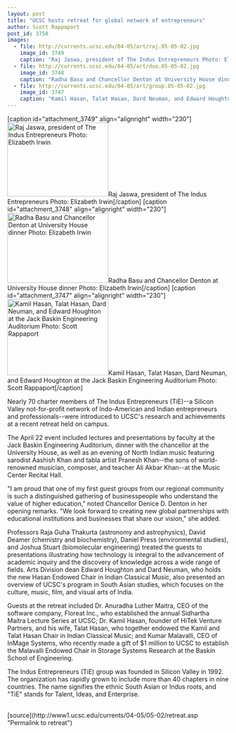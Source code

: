 ```yaml
---
layout: post
title: "UCSC hosts retreat for global network of entrepreneurs"
author: Scott Rappaport
post_id: 3750
images:
  - file: http://currents.ucsc.edu/04-05/art/raj.05-05-02.jpg
    image_id: 3749
    caption: "Raj Jaswa, president of The Indus Entrepreneurs Photo: Elizabeth Irwin"
  - file: http://currents.ucsc.edu/04-05/art/duo.05-05-02.jpg
    image_id: 3748
    caption: "Radha Basu and Chancellor Denton at University House dinner Photo: Elizabeth Irwin"
  - file: http://currents.ucsc.edu/04-05/art/group.05-05-02.jpg
    image_id: 3747
    caption: "Kamil Hasan, Talat Hasan, Dard Neuman, and Edward Houghton at the Jack Baskin Engineering Auditorium Photo: Scott Rappaport"
---
```


[caption id="attachment_3749" align="alignright" width="230"]<a href="http://localhost/mysite/wp-content/uploads/2005/05/raj.05-05-02.jpg"><img class="size-full wp-image-3749" src="http://localhost/mysite/wp-content/uploads/2005/05/raj.05-05-02.jpg" alt="Raj Jaswa, president of The Indus Entrepreneurs Photo: Elizabeth Irwin" width="230" height="168" /></a>Raj Jaswa, president of The Indus Entrepreneurs Photo: Elizabeth Irwin[/caption]
[caption id="attachment_3748" align="alignright" width="230"]<a href="http://localhost/mysite/wp-content/uploads/2005/05/duo.05-05-02.jpg"><img class="size-full wp-image-3748" src="http://localhost/mysite/wp-content/uploads/2005/05/duo.05-05-02.jpg" alt="Radha Basu and Chancellor Denton at University House dinner Photo: Elizabeth Irwin" width="230" height="159" /></a>Radha Basu and Chancellor Denton at University House dinner Photo: Elizabeth Irwin[/caption]
[caption id="attachment_3747" align="alignright" width="230"]<a href="http://localhost/mysite/wp-content/uploads/2005/05/group.05-05-02.jpg"><img class="size-full wp-image-3747" src="http://localhost/mysite/wp-content/uploads/2005/05/group.05-05-02.jpg" alt="Kamil Hasan, Talat Hasan, Dard Neuman, and Edward Houghton at the Jack Baskin Engineering Auditorium Photo: Scott Rappaport" width="230" height="173" /></a>Kamil Hasan, Talat Hasan, Dard Neuman, and Edward Houghton at the Jack Baskin Engineering Auditorium Photo: Scott Rappaport[/caption]
<a name="content" id="content"></a>
<p>
  Nearly 70 charter members of The Indus Entrepreneurs (TiE)--a Silicon Valley not-for-profit network of Indo-American and Indian entrepreneurs and professionals--were introduced to UCSC's research and achievements at a recent retreat held on campus.
</p>
<p>
  The April 22 event included lectures and presentations by faculty at the Jack Baskin Engineering Auditorium, dinner with the chancellor at the University House, as well as an evening of North Indian music featuring sarodist Aashish Khan and tabla artist Pranesh Khan--the sons of world-renowned musician, composer, and teacher Ali Akbar Khan--at the Music Center Recital Hall.<br>
</p>
<p>
  "I am proud that one of my first guest groups from our regional community is such a distinguished gathering of businesspeople who understand the value of higher education," noted Chancellor Denice D. Denton in her opening remarks. "We look forward to creating new global partnerships with educational institutions and businesses that share our vision," she added.<br>
</p>
<p>
  Professors Raja Guha Thakurta (astronomy and astrophysics), David Deamer (chemistry and biochemistry), Daniel Press (environmental studies), and Joshua Stuart (biomolecular engineering) treated the guests to presentations illustrating how technology is integral to the advancement of academic inquiry and the discovery of knowledge across a wide range of fields. Arts Division dean Edward Houghton and Dard Neuman, who holds the new Hasan Endowed Chair in Indian Classical Music, also presented an overview of UCSC's program in South Asian studies, which focuses on the culture, music, film, and visual arts of India.<br>
</p>
<p>
  Guests at the retreat included Dr. Anuradha Luther Maitra, CEO of the software company, Floreat Inc., who established the annual Sidhartha Maitra Lecture Series at UCSC; Dr. Kamil Hasan, founder of HiTek Venture Partners, and his wife, Talat Hasan, who together endowed the Kamil and Talat Hasan Chair in Indian Classical Music; and Kumar Malavalli, CEO of InMage Systems, who recently made a gift of $1 million to UCSC to establish the Malavalli Endowed Chair in Storage Systems Research at the Baskin School of Engineering.<br>
</p>
<p>
  The Indus Entrepreneurs (TiE) group was founded in Silicon Valley in 1992. The organization has rapidly grown to include more than 40 chapters in nine countries. The name signifies the ethnic South Asian or Indus roots, and "TiE" stands for Talent, Ideas, and Enterprise.<br>
  <br>
</p>
[source](http://www1.ucsc.edu/currents/04-05/05-02/retreat.asp "Permalink to retreat")
